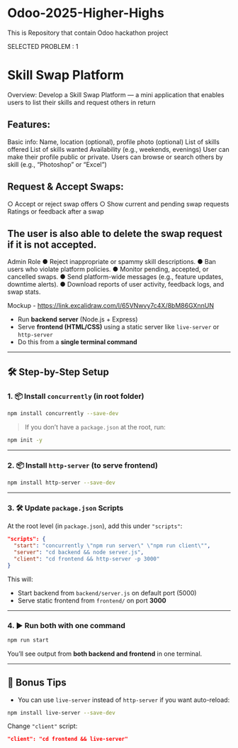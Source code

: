 # Odoo-2025-Higher-Highs
This is Repository that contain Odoo hackathon project 

SELECTED PROBLEM : 1

# Skill Swap Platform 

Overview: 
Develop a Skill Swap Platform — a mini application that enables users to list their skills and 
request others in return 

## Features: 
Basic info: Name, location (optional), profile photo (optional) 
List of skills offered 
List of skills wanted 
Availability (e.g., weekends, evenings) 
User can make their profile public or private. 
Users can browse or search others by skill (e.g., “Photoshop” or “Excel”) 

## Request & Accept Swaps: 
○ Accept or reject swap offers 
○ Show current and pending swap requests 
Ratings or feedback after a swap 

## The user is also able to delete the swap request if it is not accepted. 
 
 Admin Role 
● Reject inappropriate or spammy skill descriptions. 
● Ban users who violate platform policies. 
● Monitor pending, accepted, or cancelled swaps. 
● Send platform-wide messages (e.g., feature updates, downtime alerts). 
● Download reports of user activity, feedback logs, and swap stats. 

Mockup - https://link.excalidraw.com/l/65VNwvy7c4X/8bM86GXnnUN



* Run **backend server** (Node.js + Express)
* Serve **frontend (HTML/CSS)** using a static server like `live-server` or `http-server`
* Do this from a **single terminal command**

---

## 🛠 Step-by-Step Setup

### 1. 📦 Install `concurrently` (in root folder)

```bash
npm install concurrently --save-dev
```

> If you don’t have a `package.json` at the root, run:

```bash
npm init -y
```

---

### 2. 📦 Install `http-server` (to serve frontend)

```bash
npm install http-server --save-dev
```

---

### 3. 🛠 Update `package.json` Scripts

At the root level (in `package.json`), add this under `"scripts"`:

```json
"scripts": {
  "start": "concurrently \"npm run server\" \"npm run client\"",
  "server": "cd backend && node server.js",
  "client": "cd frontend && http-server -p 3000"
}
```

This will:

* Start backend from `backend/server.js` on default port (5000)
* Serve static frontend from `frontend/` on port **3000**

---

### 4. ▶️ Run both with one command

```bash
npm run start
```

You’ll see output from **both backend and frontend** in one terminal.

---



## 🧠 Bonus Tips

* You can use `live-server` instead of `http-server` if you want auto-reload:

```bash
npm install live-server --save-dev
```

Change `"client"` script:

```json
"client": "cd frontend && live-server"
```
